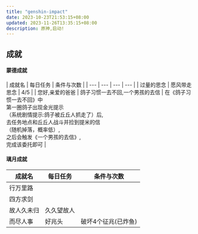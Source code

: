 ```yaml
---
title: "genshin-impact"
date: 2023-10-23T21:53:15+08:00
updated: 2023-11-26T13:35:15+08:00
description: 原神,启动!
---
```


## 成就

#### 蒙德成就

| 成就名 | 每日任务 | 条件与次数 |
| --- | --- | --- | --- |
| 过量的思念 | 愿风带走思念 | 4/5 |
| 您好,亲爱的爸爸 | 鸽子习惯一去不回,一个男孩的去信 | 在《鸽子习惯一去不回》中<br>第一圈鸽子出现金光提示<br>（系统剧情提示:鸽子被丘丘人抓走了）后,<br>去任务地点和丘丘人战斗并捡到提米的信<br>（随机掉落，概率低）,<br>之后会触发《一个男孩的去信》,<br>完成该委托即可 |


#### 璃月成就

| 成就名 | 每日任务 | 条件与次数 |
| --- | --- | --- |
| 行万里路 |||
| 四方求剑 |||
| 故人久未归 | 久久望故人 ||
| 而尽人事 | 好兆头 | 破坏4个征兆(已炸鱼) |